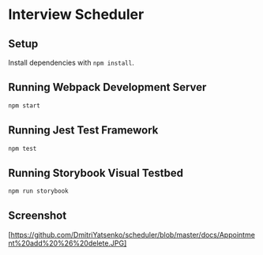 # Interview Scheduler

## Setup

Install dependencies with `npm install`.

## Running Webpack Development Server

```sh
npm start
```

## Running Jest Test Framework

```sh
npm test
```

## Running Storybook Visual Testbed

```sh
npm run storybook
```
## Screenshot

[https://github.com/DmitriYatsenko/scheduler/blob/master/docs/Appointment%20add%20%26%20delete.JPG]